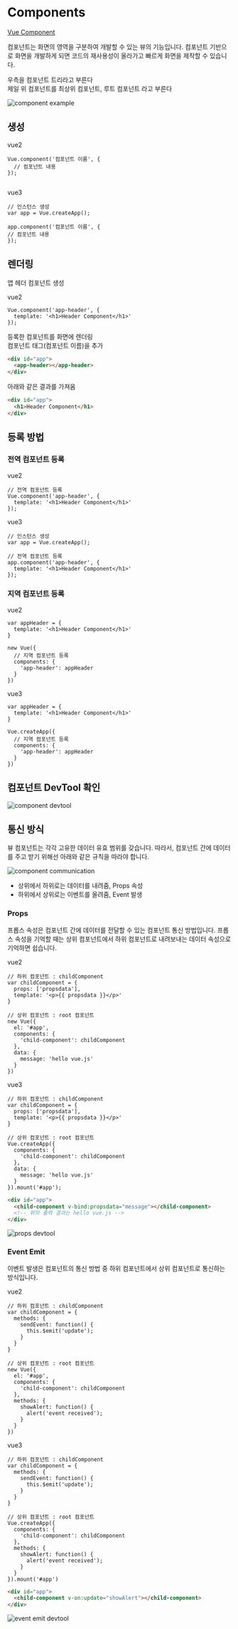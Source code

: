 
# Components

[Vue Component](https://joshua1988.github.io/vue-camp/vue/components.html)

컴포넌트는 화면의 영역을 구분하여 개발할 수 있는 뷰의 기능입니다. 컴포넌트 기반으로 화면을 개발하게 되면 코드의 재사용성이 올라가고 빠르게 화면을 제작할 수 있습니다.

우측을 컴포넌트 트리라고 부른다  
제일 위 컴포넌트를 최상위 컴포넌트, 루트 컴포넌트 라고 부른다  


![component example](img/ex-component.png)

## 생성 

vue2
```vue
Vue.component('컴포넌트 이름', {
  // 컴포넌트 내용
});
 
```

vue3
```vue
// 인스턴스 생성
var app = Vue.createApp();

app.component('컴포넌트 이름', {
// 컴포넌트 내용
});
```

## 렌더링

앱 헤더 컴포넌트 생성

vue2
```vue
Vue.component('app-header', {
  template: '<h1>Header Component</h1>'
});
```

등록한 컴포넌트를 화면에 렌더링  
컴포넌트 태그(컴포넌트 이름)을 추가

```html
<div id="app">
  <app-header></app-header>
</div>
```

아래와 같은 결과를 가져옴

```html
<div id="app">
  <h1>Header Component</h1>
</div>
```

## 등록 방법

### 전역 컴포넌트 등록

vue2
```vue
// 전역 컴포넌트 등록
Vue.component('app-header', {
  template: '<h1>Header Component</h1>'
});
```

vue3
```vue
// 인스턴스 생성
var app = Vue.createApp();

// 전역 컴포넌트 등록
app.component('app-header', {
  template: '<h1>Header Component</h1>'
});
```

### 지역 컴포넌트 등록

vue2
```vue
var appHeader = {
  template: '<h1>Header Component</h1>'
}

new Vue({
  // 지역 컴포넌트 등록
  components: {
    'app-header': appHeader
  }
})
```

vue3
```vue
var appHeader = {
  template: '<h1>Header Component</h1>'
}

Vue.createApp({
  // 지역 컴포넌트 등록
  components: {
    'app-header': appHeader
  }
})
```

## 컴포넌트 DevTool 확인

![component devtool](img/component-devtool.png)

## 통신 방식

뷰 컴포넌트는 각각 고유한 데이터 유효 범위를 갖습니다. 따라서, 컴포넌트 간에 데이터를 주고 받기 위해선 아래와 같은 규칙을 따라야 합니다.

![component communication](img/component-communication.png)

- 상위에서 하위로는 데이터를 내려줌, Props 속성
- 하위에서 상위로는 이벤트를 올려줌, Event 발생

### Props

프롭스 속성은 컴포넌트 간에 데이터를 전달할 수 있는 컴포넌트 통신 방법입니다. 프롭스 속성을 기억할 때는 상위 컴포넌트에서 하위 컴포넌트로 내려보내는 데이터 속성으로 기억하면 쉽습니다.

vue2
```vue
// 하위 컴포넌트 : childComponent
var childComponent = {
  props: ['propsdata'],
  template: '<p>{{ propsdata }}</p>'
}

// 상위 컴포넌트 : root 컴포넌트
new Vue({
  el: '#app',
  components: {
    'child-component': childComponent
  },
  data: {
    message: 'hello vue.js'
  }
})
```

vue3
```vue
// 하위 컴포넌트 : childComponent
var childComponent = {
  props: ['propsdata'],
  template: '<p>{{ propsdata }}</p>'
}

// 상위 컴포넌트 : root 컴포넌트
Vue.createApp({
  components: {
    'child-component': childComponent
  },
  data: {
    message: 'hello vue.js'
  }
}).mount('#app');
```

```html
<div id="app">
  <child-component v-bind:propsdata="message"></child-component>
  <!-- 위의 출력 결과는 hello vue.js -->
</div>
```

![props devtool](img/props-devtool.png)

### Event Emit

이벤트 발생은 컴포넌트의 통신 방법 중 하위 컴포넌트에서 상위 컴포넌트로 통신하는 방식입니다.

vue2
```vue
// 하위 컴포넌트 : childComponent
var childComponent = {
  methods: {
    sendEvent: function() {
      this.$emit('update');
    }
  }
}

// 상위 컴포넌트 : root 컴포넌트
new Vue({
  el: '#app',
  components: {
    'child-component': childComponent
  },
  methods: {
    showAlert: function() {
      alert('event received');
    }
  }
})
```

vue3
```vue
// 하위 컴포넌트 : childComponent
var childComponent = {
  methods: {
    sendEvent: function() {
      this.$emit('update');
    }
  }
}

// 상위 컴포넌트 : root 컴포넌트
Vue.createApp({
  components: {
    'child-component': childComponent
  },
  methods: {
    showAlert: function() {
      alert('event received');
    }
  }
}).mount('#app')
```

```html
<div id="app">
  <child-component v-on:update="showAlert"></child-component>
</div>
```

![event emit devtool](img/event_emit-devtool.png)
